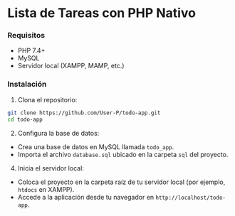 # Lista de Tareas con PHP Nativo

### Requisitos
- PHP 7.4+
- MySQL
- Servidor local (XAMPP, MAMP, etc.)

### Instalación
1. Clona el repositorio:
```bash
git clone https://github.com/User-P/todo-app.git
cd todo-app
```

2. Configura la base de datos:
  - Crea una base de datos en MySQL llamada `todo_app`.
  - Importa el archivo `database.sql` ubicado en la carpeta `sql` del proyecto.

4. Inicia el servidor local:
  - Coloca el proyecto en la carpeta raíz de tu servidor local (por ejemplo, `htdocs` en XAMPP).
  - Accede a la aplicación desde tu navegador en `http://localhost/todo-app`.

